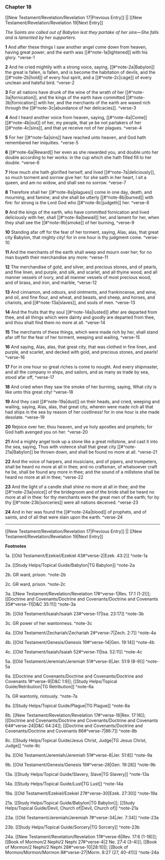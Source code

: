 ### Chapter 18

[[New Testament/Revelation/Revelation 17|Previous Entry]]  ||  [[New Testament/Revelation/Revelation 19|Next Entry]]

*The Saints are called out of Babylon lest they partake of her sins—She falls and is lamented by her supporters.*

**1**  And after these things I saw another angel come down from heaven, having great power; and the earth was [[#^note-1a|lightened]] with his glory. ^verse-1

**2**  And he cried mightily with a strong voice, saying, [[#^note-2a|Babylon]] the great is fallen, is fallen, and is become the habitation of devils, and the [[#^note-2b|hold]] of every foul spirit, and a [[#^note-2c|cage]] of every unclean and hateful bird. ^verse-2

**3**  For all nations have drunk of the wine of the wrath of her [[#^note-3a|fornication]], and the kings of the earth have committed [[#^note-3b|fornication]] with her, and the merchants of the earth are waxed rich through the [[#^note-3c|abundance of her delicacies]]. ^verse-3

**4**  And I heard another voice from heaven, saying, [[#^note-4a|Come]] [[#^note-4b|out]] of her, my people, that ye be not partakers of her [[#^note-4c|sins]], and that ye receive not of her plagues. ^verse-4

**5**  For her [[#^note-5a|sins]] have reached unto heaven, and God hath remembered her iniquities. ^verse-5

**6**  [[#^note-6a|Reward]] her even as she rewarded you, and double unto her double according to her works: in the cup which she hath filled fill to her double. ^verse-6

**7**  How much she hath glorified herself, and lived [[#^note-7a|deliciously]], so much torment and sorrow give her: for she saith in her heart, I sit a queen, and am no widow, and shall see no sorrow. ^verse-7

**8**  Therefore shall her [[#^note-8a|plagues]] come in one day, death, and mourning, and famine; and she shall be utterly [[#^note-8b|burned]] with fire: for strong is the Lord God who [[#^note-8c|judgeth]] her. ^verse-8

**9**  And the kings of the earth, who have committed fornication and lived deliciously with her, shall [[#^note-9a|bewail]] her, and lament for her, when they shall see the [[#^note-9b|smoke]] of her burning, ^verse-9

**10**  Standing afar off for the fear of her torment, saying, Alas, alas, that great city Babylon, that mighty city! for in one hour is thy judgment come. ^verse-10

**11**  And the merchants of the earth shall weep and mourn over her; for no man buyeth their merchandise any more: ^verse-11

**12**  The merchandise of gold, and silver, and precious stones, and of pearls, and fine linen, and purple, and silk, and scarlet, and all thyine wood, and all manner vessels of ivory, and all manner vessels of most precious wood, and of brass, and iron, and marble, ^verse-12

**13**  And cinnamon, and odours, and ointments, and frankincense, and wine, and oil, and fine flour, and wheat, and beasts, and sheep, and horses, and chariots, and [[#^note-13a|slaves]], and souls of men. ^verse-13

**14**  And the fruits that thy soul [[#^note-14a|lusted]] after are departed from thee, and all things which were dainty and goodly are departed from thee, and thou shalt find them no more at all. ^verse-14

**15**  The merchants of these things, which were made rich by her, shall stand afar off for the fear of her torment, weeping and wailing, ^verse-15

**16**  And saying, Alas, alas, that great city, that was clothed in fine linen, and purple, and scarlet, and decked with gold, and precious stones, and pearls! ^verse-16

**17**  For in one hour so great riches is come to nought. And every shipmaster, and all the company in ships, and sailors, and as many as trade by sea, stood afar off, ^verse-17

**18**  And cried when they saw the smoke of her burning, saying, What city is like unto this great city! ^verse-18

**19**  And they cast [[#^note-19a|dust]] on their heads, and cried, weeping and wailing, saying, Alas, alas, that great city, wherein were made rich all that had ships in the sea by reason of her costliness! for in one hour is she made desolate. ^verse-19

**20**  Rejoice over her, thou heaven, and ye holy apostles and prophets; for God hath avenged you on her. ^verse-20

**21**  And a mighty angel took up a stone like a great millstone, and cast it into the sea, saying, Thus with violence shall that great city [[#^note-21a|Babylon]] be thrown down, and shall be found no more at all. ^verse-21

**22**  And the voice of harpers, and musicians, and of pipers, and trumpeters, shall be heard no more at all in thee; and no craftsman, of whatsoever craft he be, shall be found any more in thee; and the sound of a millstone shall be heard no more at all in thee; ^verse-22

**23**  And the light of a candle shall shine no more at all in thee; and the [[#^note-23a|voice]] of the bridegroom and of the bride shall be heard no more at all in thee: for thy merchants were the great men of the earth; for by thy [[#^note-23b|sorceries]] were all nations deceived. ^verse-23

**24**  And in her was found the [[#^note-24a|blood]] of prophets, and of saints, and of all that were slain upon the earth. ^verse-24


---
[[New Testament/Revelation/Revelation 17|Previous Entry]]  ||  [[New Testament/Revelation/Revelation 19|Next Entry]]


**Footnotes**


1a. [[Old Testament/Ezekiel/Ezekiel 43#^verse-2|Ezek. 43:2]] ^note-1a

2a. [[Study Helps/Topical Guide/Babylon|TG Babylon]] ^note-2a

2b. GR ward, prison. ^note-2b

2c. GR ward, prison. ^note-2c

3a. [[New Testament/Revelation/Revelation 17#^verse-1|Rev. 17:1 (1-2)]]; [[Doctrine and Covenants/Doctrine and Covenants/Doctrine and Covenants 35#^verse-11|D&C 35:11]] ^note-3a

3b. [[Old Testament/Isaiah/Isaiah 23#^verse-17|Isa. 23:17]] ^note-3b

3c. GR power of her wantonness. ^note-3c

4a. [[Old Testament/Zechariah/Zechariah 2#^verse-7|Zech. 2:7]] ^note-4a

4b. [[Old Testament/Genesis/Genesis 19#^verse-14|Gen. 19:14]] ^note-4b

4c. [[Old Testament/Isaiah/Isaiah 52#^verse-11|Isa. 52:11]] ^note-4c

5a. [[Old Testament/Jeremiah/Jeremiah 51#^verse-9|Jer. 51:9 (8-9)]] ^note-5a

6a. [[Doctrine and Covenants/Doctrine and Covenants/Doctrine and Covenants 1#^verse-9|D&C 1:9]]; [[Study Helps/Topical Guide/Retribution|TG Retribution]] ^note-6a

7a. GR wantonly, riotously. ^note-7a

8a. [[Study Helps/Topical Guide/Plague|TG Plague]] ^note-8a

8b. [[New Testament/Revelation/Revelation 17#^verse-16|Rev. 17:16]]; [[Doctrine and Covenants/Doctrine and Covenants/Doctrine and Covenants 64#^verse-24|D&C 64:24]]; [[Doctrine and Covenants/Doctrine and Covenants/Doctrine and Covenants 86#^verse-7|86:7]] ^note-8b

8c. [[Study Helps/Topical Guide/Jesus Christ, Judge|TG Jesus Christ, Judge]] ^note-8c

9a. [[Old Testament/Jeremiah/Jeremiah 51#^verse-8|Jer. 51:8]] ^note-9a

9b. [[Old Testament/Genesis/Genesis 19#^verse-28|Gen. 19:28]] ^note-9b

13a. [[Study Helps/Topical Guide/Slavery, Slave|TG Slavery]] ^note-13a

14a. [[Study Helps/Topical Guide/Lust|TG Lust]] ^note-14a

19a. [[Old Testament/Ezekiel/Ezekiel 27#^verse-30|Ezek. 27:30]] ^note-19a

21a. [[Study Helps/Topical Guide/Babylon|TG Babylon]]; [[Study Helps/Topical Guide/Devil, Church of|Devil, Church of]] ^note-21a

23a. [[Old Testament/Jeremiah/Jeremiah 7#^verse-34|Jer. 7:34]] ^note-23a

23b. [[Study Helps/Topical Guide/Sorcery|TG Sorcery]] ^note-23b

24a. [[New Testament/Revelation/Revelation 17#^verse-6|Rev. 17:6 (1-18)]]; [[Book of Mormon/2 Nephi/2 Nephi 27#^verse-4|2 Ne. 27:4 (3-4)]]; [[Book of Mormon/2 Nephi/2 Nephi 28#^verse-10|28:10]]; [[Book of Mormon/Mormon/Mormon 8#^verse-27|Morm. 8:27 (27, 40-41)]] ^note-24a